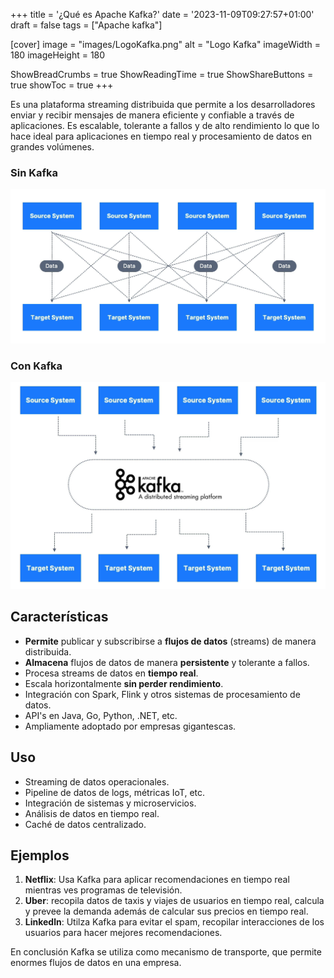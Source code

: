 +++
title = '¿Qué es Apache Kafka?'
date = '2023-11-09T09:27:57+01:00'
draft = false
tags = ["Apache kafka"]

[cover]
image = "images/LogoKafka.png"
alt = "Logo Kafka"
imageWidth = 180
imageHeight = 180


ShowBreadCrumbs = true
ShowReadingTime = true
ShowShareButtons = true
showToc = true
+++

Es una plataforma streaming distribuida que permite a los desarrolladores enviar y recibir mensajes de manera eficiente y confiable a través de aplicaciones. Es escalable, tolerante a fallos y de alto rendimiento lo que lo hace ideal para aplicaciones en tiempo real y procesamiento de datos en grandes volúmenes.

### Sin Kafka

![otros sistemas.png](../../images/kafka/other-systems.png)

### Con Kafka

![kafka.png](../../images/kafka/kafka-distributed.png)

## Características

- **Permite** publicar y subscribirse a **flujos de datos** (streams) de manera distribuida.
- **Almacena** flujos de datos de manera **persistente** y tolerante a fallos.
- Procesa streams de datos en **tiempo real**.
- Escala horizontalmente **sin perder rendimiento**.
- Integración con Spark, Flink y otros sistemas de procesamiento de datos.
- API's en Java, Go, Python, .NET, etc.
- Ampliamente adoptado por empresas gigantescas.

## Uso

- Streaming de datos operacionales.
- Pipeline de datos de logs, métricas IoT, etc.
- Integración de sistemas y microservicios.
- Análisis de datos en tiempo real.
- Caché de datos centralizado.

## Ejemplos

1. **Netflix**: Usa Kafka para aplicar recomendaciones en tiempo real mientras ves programas de televisión.
2. **Uber**: recopila datos de taxis y viajes de usuarios en tiempo real, calcula y prevee la demanda además de calcular sus precios en tiempo real.
3. **Linkedln**: Utilza Kafka para evitar el spam, recopilar interacciones de los usuarios para hacer mejores recomendaciones.

En conclusión Kafka se utiliza como mecanismo de transporte, que permite enormes flujos de datos en una empresa.
